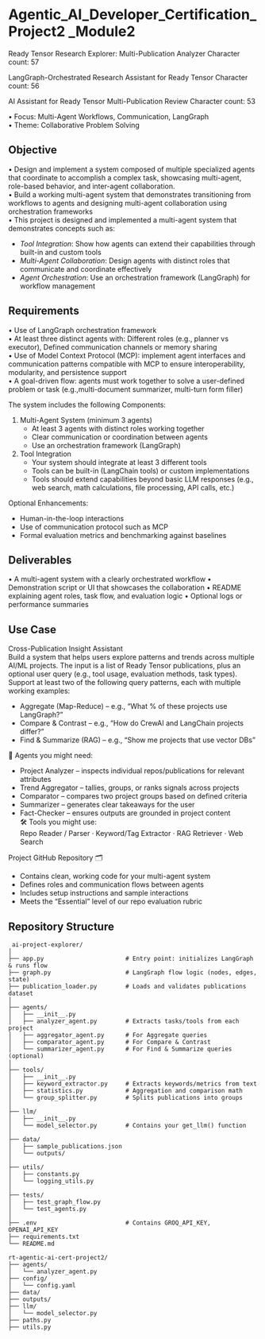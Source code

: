 # Agentic_AI_Developer_Certification_Project2 _Module2  

Ready Tensor Research Explorer: Multi-Publication Analyzer
Character count: 57

LangGraph-Orchestrated Research Assistant for Ready Tensor
Character count: 56

AI Assistant for Ready Tensor Multi-Publication Review
Character count: 53



• Focus: Multi-Agent Workflows, Communication, LangGraph     
• Theme: Collaborative Problem Solving    

## Objective   
• Design and implement a system composed of multiple specialized agents that coordinate to accomplish a complex task, showcasing multi-agent, role-based behavior, and inter-agent collaboration.   
• Build a working multi-agent system that demonstrates transitioning from workflows to agents and designing multi-agent collaboration using orchestration frameworks    
• This project is designed and implemented a multi-agent system that demonstrates concepts such as:  
 - _Tool Integration_: Show how agents can extend their capabilities through built-in and custom tools    
 - _Multi-Agent Collaboration_: Design agents with distinct roles that communicate and coordinate effectively    
 - _Agent Orchestration_: Use an orchestration framework (LangGraph) for workflow management  


## Requirements 
• Use of LangGraph  orchestration framework   
• At least three distinct agents with: Different roles (e.g., planner vs executor), Defined communication channels or memory sharing   
• Use of Model Context Protocol (MCP): implement agent interfaces and communication patterns compatible with MCP to ensure interoperability, modularity, and persistence support   
• A goal-driven flow: agents must work together to solve a user-defined problem or task (e.g.,multi-document summarizer, multi-turn form filler)   

 The system includes the following Components:    
 1. Multi-Agent System (minimum 3 agents)  
    - At least 3 agents with distinct roles working together    
    - Clear communication or coordination between agents    
    - Use an orchestration framework (LangGraph)  
 2. Tool Integration  
     - Your system should integrate at least 3 different tools  
     - Tools can be built-in (LangChain tools) or custom implementations  
     - Tools should extend capabilities beyond basic LLM responses (e.g., web search, math calculations, file processing, API calls, etc.)
    
 Optional Enhancements:    
- Human-in-the-loop interactions      
- Use of communication protocol such as MCP      
- Formal evaluation metrics and benchmarking against baselines    


## Deliverables 
• A multi-agent system with a clearly orchestrated workflow 
• Demonstration script or UI that showcases the collaboration 
• README explaining agent roles, task flow, and evaluation logic 
• Optional logs or performance summaries

## Use Case 
Cross-Publication Insight Assistant    
Build a system that helps users explore patterns and trends across multiple AI/ML projects. The input is a list of Ready Tensor publications, plus an optional user query (e.g., tool usage, evaluation methods, task types).  
Support at least two of the following query patterns, each with multiple working examples:  
 - Aggregate (Map-Reduce) – e.g., “What % of these projects use LangGraph?”    
 - Compare & Contrast – e.g., “How do CrewAI and LangChain projects differ?”    
 - Find & Summarize (RAG) – e.g., “Show me projects that use vector DBs”
      
 🧠 Agents you might need:    
 - Project Analyzer – inspects individual repos/publications for relevant attributes    
 - Trend Aggregator – tallies, groups, or ranks signals across projects    
 - Comparator – compares two project groups based on defined criteria    
 - Summarizer – generates clear takeaways for the user    
 - Fact-Checker – ensures outputs are grounded in project content    
 🛠 Tools you might use:    
 Repo Reader / Parser · Keyword/Tag Extractor · RAG Retriever · Web Search    



Project GitHub Repository 🗂  
- Contains clean, working code for your multi-agent system  
- Defines roles and communication flows between agents  
- Includes setup instructions and sample interactions  
- Meets the “Essential” level of our repo evaluation rubric  


## Repository Structure
```
 ai-project-explorer/
│
├── app.py                       # Entry point: initializes LangGraph & runs flow
├── graph.py                     # LangGraph flow logic (nodes, edges, state)
├── publication_loader.py        # Loads and validates publications dataset
│
├── agents/
│   ├── __init__.py
│   ├── analyzer_agent.py        # Extracts tasks/tools from each project
│   ├── aggregator_agent.py      # For Aggregate queries
│   ├── comparator_agent.py      # For Compare & Contrast
│   └── summarizer_agent.py      # For Find & Summarize queries (optional)
│
├── tools/
│   ├── __init__.py
│   ├── keyword_extractor.py     # Extracts keywords/metrics from text
│   ├── statistics.py            # Aggregation and comparison math
│   └── group_splitter.py        # Splits publications into groups
│
├── llm/
│   ├── __init__.py
│   └── model_selector.py        # Contains your get_llm() function
│
├── data/
│   ├── sample_publications.json
│   └── outputs/
│
├── utils/
│   ├── constants.py
│   └── logging_utils.py
│
├── tests/
│   ├── test_graph_flow.py
│   └── test_agents.py
│
├── .env                         # Contains GROQ_API_KEY, OPENAI_API_KEY
├── requirements.txt
└── README.md
```

```
rt-agentic-ai-cert-project2/
├── agents/
│   └── analyzer_agent.py
├── config/
│   └── config.yaml
├── data/
├── outputs/
├── llm/
│   └── model_selector.py
├── paths.py
├── utils.py
```

